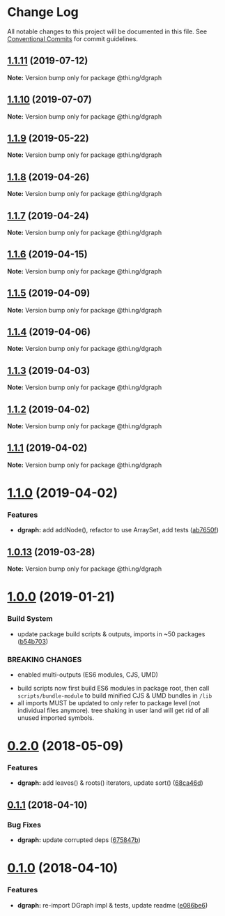 # Change Log

All notable changes to this project will be documented in this file.
See [Conventional Commits](https://conventionalcommits.org) for commit guidelines.

## [1.1.11](https://github.com/thi-ng/umbrella/compare/@thi.ng/dgraph@1.1.10...@thi.ng/dgraph@1.1.11) (2019-07-12)

**Note:** Version bump only for package @thi.ng/dgraph





## [1.1.10](https://github.com/thi-ng/umbrella/compare/@thi.ng/dgraph@1.1.9...@thi.ng/dgraph@1.1.10) (2019-07-07)

**Note:** Version bump only for package @thi.ng/dgraph





## [1.1.9](https://github.com/thi-ng/umbrella/compare/@thi.ng/dgraph@1.1.8...@thi.ng/dgraph@1.1.9) (2019-05-22)

**Note:** Version bump only for package @thi.ng/dgraph





## [1.1.8](https://github.com/thi-ng/umbrella/compare/@thi.ng/dgraph@1.1.7...@thi.ng/dgraph@1.1.8) (2019-04-26)

**Note:** Version bump only for package @thi.ng/dgraph





## [1.1.7](https://github.com/thi-ng/umbrella/compare/@thi.ng/dgraph@1.1.6...@thi.ng/dgraph@1.1.7) (2019-04-24)

**Note:** Version bump only for package @thi.ng/dgraph





## [1.1.6](https://github.com/thi-ng/umbrella/compare/@thi.ng/dgraph@1.1.5...@thi.ng/dgraph@1.1.6) (2019-04-15)

**Note:** Version bump only for package @thi.ng/dgraph





## [1.1.5](https://github.com/thi-ng/umbrella/compare/@thi.ng/dgraph@1.1.4...@thi.ng/dgraph@1.1.5) (2019-04-09)

**Note:** Version bump only for package @thi.ng/dgraph





## [1.1.4](https://github.com/thi-ng/umbrella/compare/@thi.ng/dgraph@1.1.3...@thi.ng/dgraph@1.1.4) (2019-04-06)

**Note:** Version bump only for package @thi.ng/dgraph





## [1.1.3](https://github.com/thi-ng/umbrella/compare/@thi.ng/dgraph@1.1.2...@thi.ng/dgraph@1.1.3) (2019-04-03)

**Note:** Version bump only for package @thi.ng/dgraph





## [1.1.2](https://github.com/thi-ng/umbrella/compare/@thi.ng/dgraph@1.1.1...@thi.ng/dgraph@1.1.2) (2019-04-02)

**Note:** Version bump only for package @thi.ng/dgraph





## [1.1.1](https://github.com/thi-ng/umbrella/compare/@thi.ng/dgraph@1.1.0...@thi.ng/dgraph@1.1.1) (2019-04-02)

**Note:** Version bump only for package @thi.ng/dgraph





# [1.1.0](https://github.com/thi-ng/umbrella/compare/@thi.ng/dgraph@1.0.13...@thi.ng/dgraph@1.1.0) (2019-04-02)


### Features

* **dgraph:** add addNode(), refactor to use ArraySet, add tests ([ab7650f](https://github.com/thi-ng/umbrella/commit/ab7650f))





## [1.0.13](https://github.com/thi-ng/umbrella/compare/@thi.ng/dgraph@1.0.12...@thi.ng/dgraph@1.0.13) (2019-03-28)

**Note:** Version bump only for package @thi.ng/dgraph







# [1.0.0](https://github.com/thi-ng/umbrella/compare/@thi.ng/dgraph@0.2.35...@thi.ng/dgraph@1.0.0) (2019-01-21)


### Build System

* update package build scripts & outputs, imports in ~50 packages ([b54b703](https://github.com/thi-ng/umbrella/commit/b54b703))


### BREAKING CHANGES

* enabled multi-outputs (ES6 modules, CJS, UMD)

- build scripts now first build ES6 modules in package root, then call
  `scripts/bundle-module` to build minified CJS & UMD bundles in `/lib`
- all imports MUST be updated to only refer to package level
  (not individual files anymore). tree shaking in user land will get rid of
  all unused imported symbols.


<a name="0.2.0"></a>
# [0.2.0](https://github.com/thi-ng/umbrella/compare/@thi.ng/dgraph@0.1.10...@thi.ng/dgraph@0.2.0) (2018-05-09)


### Features

* **dgraph:** add leaves() & roots() iterators, update sort() ([68ca46d](https://github.com/thi-ng/umbrella/commit/68ca46d))


<a name="0.1.1"></a>
## [0.1.1](https://github.com/thi-ng/umbrella/compare/@thi.ng/dgraph@0.1.0...@thi.ng/dgraph@0.1.1) (2018-04-10)


### Bug Fixes

* **dgraph:** update corrupted deps ([675847b](https://github.com/thi-ng/umbrella/commit/675847b))


<a name="0.1.0"></a>
# [0.1.0](https://github.com/thi-ng/umbrella/compare/@thi.ng/dgraph@0.0.3...@thi.ng/dgraph@0.1.0) (2018-04-10)


### Features

* **dgraph:** re-import DGraph impl & tests, update readme ([e086be6](https://github.com/thi-ng/umbrella/commit/e086be6))
